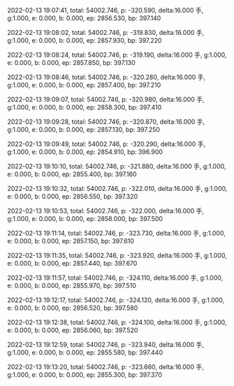 2022-02-13 19:07:41, total: 54002.746, p: -320.590, delta:16.000 手, g:1.000, e: 0.000, b: 0.000, ep: 2856.530, bp: 397.140

2022-02-13 19:08:02, total: 54002.746, p: -319.830, delta:16.000 手, g:1.000, e: 0.000, b: 0.000, ep: 2857.930, bp: 397.220

2022-02-13 19:08:24, total: 54002.746, p: -319.190, delta:16.000 手, g:1.000, e: 0.000, b: 0.000, ep: 2857.850, bp: 397.130

2022-02-13 19:08:46, total: 54002.746, p: -320.280, delta:16.000 手, g:1.000, e: 0.000, b: 0.000, ep: 2857.400, bp: 397.210

2022-02-13 19:09:07, total: 54002.746, p: -320.980, delta:16.000 手, g:1.000, e: 0.000, b: 0.000, ep: 2858.300, bp: 397.410

2022-02-13 19:09:28, total: 54002.746, p: -320.870, delta:16.000 手, g:1.000, e: 0.000, b: 0.000, ep: 2857.130, bp: 397.250

2022-02-13 19:09:49, total: 54002.746, p: -320.290, delta:16.000 手, g:1.000, e: 0.000, b: 0.000, ep: 2854.910, bp: 396.900

2022-02-13 19:10:10, total: 54002.746, p: -321.880, delta:16.000 手, g:1.000, e: 0.000, b: 0.000, ep: 2855.400, bp: 397.160

2022-02-13 19:10:32, total: 54002.746, p: -322.010, delta:16.000 手, g:1.000, e: 0.000, b: 0.000, ep: 2856.550, bp: 397.320

2022-02-13 19:10:53, total: 54002.746, p: -322.000, delta:16.000 手, g:1.000, e: 0.000, b: 0.000, ep: 2858.000, bp: 397.500

2022-02-13 19:11:14, total: 54002.746, p: -323.730, delta:16.000 手, g:1.000, e: 0.000, b: 0.000, ep: 2857.150, bp: 397.610

2022-02-13 19:11:35, total: 54002.746, p: -323.920, delta:16.000 手, g:1.000, e: 0.000, b: 0.000, ep: 2857.440, bp: 397.670

2022-02-13 19:11:57, total: 54002.746, p: -324.110, delta:16.000 手, g:1.000, e: 0.000, b: 0.000, ep: 2855.970, bp: 397.510

2022-02-13 19:12:17, total: 54002.746, p: -324.120, delta:16.000 手, g:1.000, e: 0.000, b: 0.000, ep: 2856.520, bp: 397.580

2022-02-13 19:12:38, total: 54002.746, p: -324.100, delta:16.000 手, g:1.000, e: 0.000, b: 0.000, ep: 2856.060, bp: 397.520

2022-02-13 19:12:59, total: 54002.746, p: -323.940, delta:16.000 手, g:1.000, e: 0.000, b: 0.000, ep: 2855.580, bp: 397.440

2022-02-13 19:13:20, total: 54002.746, p: -323.660, delta:16.000 手, g:1.000, e: 0.000, b: 0.000, ep: 2855.300, bp: 397.370